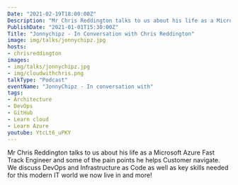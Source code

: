 ```yaml
---
Date: "2021-02-19T18:00:00Z"
Description: "Mr Chris Reddington talks to us about his life as a Microsoft Azure Fast Track Engineer and some of the pain points he helps Customer navigate. We discuss DevOps and Infrastructure as Code as well as key skills needed for this modern IT world we now live in and more!"
PublishDate: "2021-01-01T15:30:00Z"
Title: "Jonnychipz - In Conversation with Chris Reddington"
image: img/talks/jonnychipz.jpg
hosts:
- chrisreddington
images:
- img/talks/jonnychipz.jpg
- img/cloudwithchris.png
talkType: "Podcast"
eventName: "JonnyChipz - In conversation with"
tags:
- Architecture
- DevOps
- GitHub
- Learn cloud
- Learn Azure
youtube: YtcLt6_uPKY
---
```

Mr Chris Reddington talks to us about his life as a Microsoft Azure Fast Track Engineer and some of the pain points he helps Customer navigate. We discuss DevOps and Infrastructure as Code as well as key skills needed for this modern IT world we now live in and more!